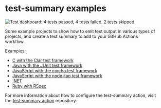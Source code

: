 test-summary examples
=====================
![Test dashboard: 4 tests passed, 4 tests failed, 2 tests skipped](http://svg.test-summary.com/dashboard.svg?p=4&f=4&s=2)

Some example projects to show how to emit test output in various types of projects, and create a test summary to add to your GitHub Actions workflow.

Examples:

* [C with the Clar test framework](c-clar/)
* [Java with the JUnit test framework](java-junit/)
* [JavaScript with the mocha test framework](javascript-mocha/)
* [JavaScript with the node-tap test framework](javascript-tap/)
* [.NET](dotnet/)
* [Ruby with RSpec](ruby-rspec/)

For more information about how to configure the test-summary action, visit the [test-summary action](https://github.com/test-summary/action) repository.
